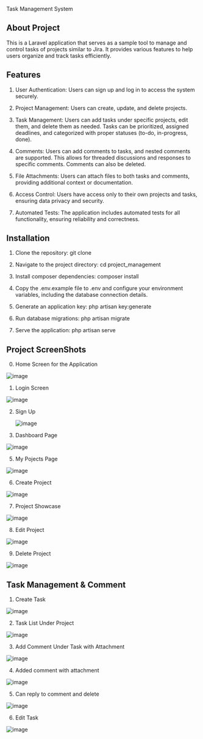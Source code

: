 Task Management System

## About Project

This is a Laravel application that serves as a sample tool to manage and control tasks of projects similar to Jira. It provides various features to help users organize and track tasks efficiently.

## Features

1. User Authentication: Users can sign up and log in to access the system securely.

2. Project Management: Users can create, update, and delete projects.

3. Task Management: Users can add tasks under specific projects, edit them, and delete them as needed. Tasks can be prioritized, assigned deadlines, and categorized with proper statuses (to-do, in-progress, done).

4. Comments: Users can add comments to tasks, and nested comments are supported. This allows for threaded discussions and responses to specific comments. Comments can also be deleted.

5. File Attachments: Users can attach files to both tasks and comments, providing additional context or documentation.

6. Access Control: Users have access only to their own projects and tasks, ensuring data privacy and security.

7. Automated Tests: The application includes automated tests for all functionality, ensuring reliability and correctness.

## Installation

1. Clone the repository: git clone [<repository-url>](https://github.com/pravinpgr9/project_management.git)

2. Navigate to the project directory: cd project_management

3. Install composer dependencies: composer install

4. Copy the .env.example file to .env and configure your environment variables, including the database connection details.

5. Generate an application key: php artisan key:generate

6. Run database migrations: php artisan migrate

7. Serve the application: php artisan serve

## Project ScreenShots

0. Home Screen for the Application 

![image](https://github.com/pravinpgr9/project_management/assets/15365979/dfe0bbe7-4ab2-43ae-ad01-3cf9b17d452a)

1. Login Screen 

![image](https://github.com/pravinpgr9/project_management/assets/15365979/36320846-2834-40ef-8f6f-346f1667d2d0)

2. Sign Up
   
   ![image](https://github.com/pravinpgr9/project_management/assets/15365979/0c73b8a0-7f4c-4ad8-ac02-d4b5a6fa11d1)

4. Dashboard Page 

![image](https://github.com/pravinpgr9/project_management/assets/15365979/293caddd-e9bc-48b3-aacf-9452fc37e606)

5. My Pojects Page 

![image](https://github.com/pravinpgr9/project_management/assets/15365979/dbfd1683-d0fc-4130-a115-bb4e96ece6e6)

6. Create Project 

![image](https://github.com/pravinpgr9/project_management/assets/15365979/8d015a65-ded2-4588-a7a1-219c2da5f25c)

7. Project Showcase 

![image](https://github.com/pravinpgr9/project_management/assets/15365979/2e82f6d7-57e8-4430-943b-381a42310566)

8. Edit Project 

![image](https://github.com/pravinpgr9/project_management/assets/15365979/637ae46c-31ae-4037-839d-0005a8d3f859)

9. Delete Project 

![image](https://github.com/pravinpgr9/project_management/assets/15365979/fcf65d7b-5078-4abf-9724-8ef42b52a7a9)

## Task Management & Comment 

1. Create Task 

![image](https://github.com/pravinpgr9/project_management/assets/15365979/f49f426c-e104-4509-8611-a7d4ef2530e2)

2. Task List Under Project 

![image](https://github.com/pravinpgr9/project_management/assets/15365979/6ab5fa15-4ec8-479d-8901-984f76117658)

3. Add Comment Under Task with Attachment 

![image](https://github.com/pravinpgr9/project_management/assets/15365979/575ce204-87ca-4bad-baef-d500f4179963)

4. Added comment with attachment 

![image](https://github.com/pravinpgr9/project_management/assets/15365979/9407a90c-94d9-4e6d-868c-569c31e5671c)

5. Can reply to comment and delete 

![image](https://github.com/pravinpgr9/project_management/assets/15365979/37d735b7-9e47-4600-9ca5-8d7fb6e8205a)

6. Edit Task 

![image](https://github.com/pravinpgr9/project_management/assets/15365979/45a1569f-e030-4ad1-95a0-579b307186e3)



